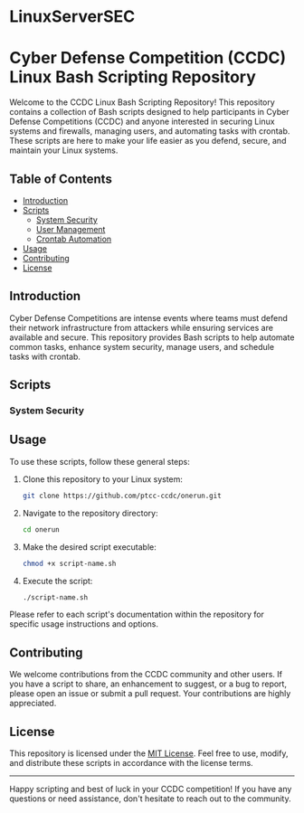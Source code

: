 # LinuxServerSEC


# Cyber Defense Competition (CCDC) Linux Bash Scripting Repository

Welcome to the CCDC Linux Bash Scripting Repository! This repository contains a collection of Bash scripts designed to help participants in Cyber Defense Competitions (CCDC) and anyone interested in securing Linux systems and firewalls, managing users, and automating tasks with crontab. These scripts are here to make your life easier as you defend, secure, and maintain your Linux systems.

## Table of Contents

- [Introduction](#introduction)
- [Scripts](#scripts)
  - [System Security](#system-security)
  - [User Management](#user-management)
  - [Crontab Automation](#crontab-automation)
- [Usage](#usage)
- [Contributing](#contributing)
- [License](#license)

## Introduction

Cyber Defense Competitions are intense events where teams must defend their network infrastructure from attackers while ensuring services are available and secure. This repository provides Bash scripts to help automate common tasks, enhance system security, manage users, and schedule tasks with crontab.

## Scripts

### System Security


## Usage

To use these scripts, follow these general steps:

1. Clone this repository to your Linux system:
   ```bash
   git clone https://github.com/ptcc-ccdc/onerun.git
   ```

2. Navigate to the repository directory:
   ```bash
   cd onerun
   ```

3. Make the desired script executable:
   ```bash
   chmod +x script-name.sh
   ```

4. Execute the script:
   ```bash
   ./script-name.sh
   ```

Please refer to each script's documentation within the repository for specific usage instructions and options.

## Contributing

We welcome contributions from the CCDC community and other users. If you have a script to share, an enhancement to suggest, or a bug to report, please open an issue or submit a pull request. Your contributions are highly appreciated.

## License

This repository is licensed under the [MIT License](LICENSE). Feel free to use, modify, and distribute these scripts in accordance with the license terms.

---

Happy scripting and best of luck in your CCDC competition! If you have any questions or need assistance, don't hesitate to reach out to the community.
